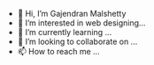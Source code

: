 - 👋 Hi, I’m Gajendran Malshetty
- 👀 I’m interested in web designing...
- 🌱 I’m currently learning ...
- 💞️ I’m looking to collaborate on ...
- 📫 How to reach me ...

<!---
Malshetty/Malshetty is a ✨ special ✨ repository because its `README.md` (this file) appears on your GitHub profile.
You can click the Preview link to take a look at your changes.
--->
